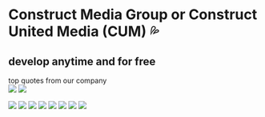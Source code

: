 # Construct Media Group or Construct United Media (CUM) 💦
## develop anytime and for free
top quotes from our company   
<img src="https://readme-typing-svg.herokuapp.com?font=Fira+Code&size=14&pause=10000&color=FF6645&center=true&vCenter=true&width=835&lines=—+слабо+задеплоить+три+сервиса+и+с+нулевой+энвелопнуть+их+API+в+бота,+когда+выход+в+прод+на+неделе?"/>
<img src="https://readme-typing-svg.herokuapp.com?font=Fira+Code&size=14&pause=10000&color=FF8000&center=true&vCenter=true&width=835&lines=©Ega"/>


<img src="https://readme-typing-svg.herokuapp.com?font=Fira+Code&size=14&pause=10000&color=FF6645&center=true&vCenter=true&width=835&lines=—+А+какой+у+вас+стек+технологий?"/>
<img src="https://readme-typing-svg.herokuapp.com?font=Fira+Code&size=14&pause=10000&color=FF8000&center=true&vCenter=true&width=835&lines=©Max"/>


<img src="https://readme-typing-svg.herokuapp.com?font=Fira+Code&size=14&pause=10000&color=FF6645&center=true&vCenter=true&width=835&lines=I'm+gay"/>
<img src="https://readme-typing-svg.herokuapp.com?font=Fira+Code&size=14&pause=10000&color=FF8000&center=true&vCenter=true&width=835&lines=©Leonid"/>


<img src="https://readme-typing-svg.herokuapp.com?font=Fira+Code&size=14&pause=10000&color=FF6645&center=true&vCenter=true&width=835&lines=int64+=+float"/>
<img src="https://readme-typing-svg.herokuapp.com?font=Fira+Code&size=14&pause=10000&color=FF8000&center=true&vCenter=true&width=835&lines=©BGAMING"/>

<img src="https://readme-typing-svg.herokuapp.com?font=Fira+Code&size=14&pause=10000&color=FF6645&center=true&vCenter=true&width=835&lines=я+в+коме"/>
<img src="https://readme-typing-svg.herokuapp.com?font=Fira+Code&size=14&pause=10000&color=FF8000&center=true&vCenter=true&width=835&lines=©Ega"/>

